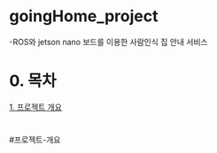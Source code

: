 # goingHome_project

-ROS와 jetson nano 보드를 이용한 사람인식 집 안내 서비스

# 0. 목차

[1. 프로젝트 개요](#프로젝트-개요)
#
#
#
#
#
#
#
#
#
#
#
#
#
#
#
#
#
#
#
#

#프로젝트-개요
